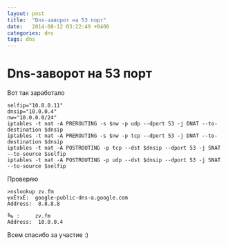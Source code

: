 ```yaml
---
layout: post
title:  "Dns-заворот на 53 порт"
date:   2014-08-12 03:22:49 +0400
categories: dns
tags: dns
---
```


# Dns-заворот на 53 порт
Вот так заработало
```
selfip="10.0.0.11"
dnsip="10.0.0.4"
nw="10.0.0.0/24"
iptables -t nat -A PREROUTING -s $nw -p udp --dport 53 -j DNAT --to-destination $dnsip
iptables -t nat -A PREROUTING -s $nw -p tcp --dport 53 -j DNAT --to-destination $dnsip
iptables -t nat -A POSTROUTING -p tcp --dst $dnsip --dport 53 -j SNAT --to-source $selfip
iptables -t nat -A POSTROUTING -p udp --dst $dnsip --dport 53 -j SNAT --to-source $selfip﻿
```
 

Проверяю
```
>nslookup zv.fm
╤хЁтхЁ:  google-public-dns-a.google.com
Address:  8.8.8.8

╚ь :     zv.fm
Address:  10.0.0.4
```
 

Всем спасибо за участие :)
